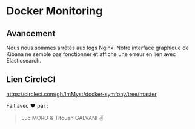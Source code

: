 # Docker Monitoring

## Avancement

Nous nous sommes arrêtés aux logs Nginx.
Notre interface graphique de Kibana ne semble pas fonctionner et affiche une erreur en lien avec Elasticsearch.

## Lien CircleCI

https://circleci.com/gh/ImMyst/docker-symfony/tree/master

Fait avec :heart: par :

> Luc MORO & Titouan GALVANI :v:

